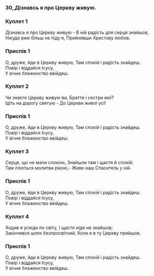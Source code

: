 ### 30_Дізнавсь я про Церкву живую.
### Куплет 1
Дізнавсь я про Церкву живую - В ній радість для серця знайшов, <br/>Нікуди вже більш не піду я,  Прийнявши Христову любов.
### Приспів 1
О, друже, йди в Церкву живую,  Там спокій і радість знайдеш. <br/>Повір і віддайся Ісусу, <br/>У вічне блаженство ввійдеш.
### Куплет 2
Чи знаєте Церкву живую ви, Браття і сестри мої?<br/>Ідіть на дорогу святую - До Церкви живої усі!
### Приспів 1
О, друже, йди в Церкву живую, Там спокій і радість знайдеш. <br/>Повір і віддайся Ісусу,<br/>У вічне блаженство ввійдеш.
### Куплет 3
Серця, що не мали спокою, Знайшли там і щастя й спокій:<br/>Там ллються молитви рікою,- Живе наш Спаситель у ній.
### Приспів 1
О, друже, йди в Церкву живую, Там спокій і радість знайдеш. <br/>Повір і віддайся Ісусу,<br/>У вічне блаженство ввійдеш.
### Куплет 4
Ходив я усюди по світу, І щастя ніде не знайшов; <br/>Закінчився шлях безпросвітний, Коли я в ту Церкву прийшов.
### Приспів 1
О, друже, йди в Церкву живую, Там спокій і радість знайдеш. <br/>Повір і віддайся Ісусу,<br/>У вічне блаженство ввійдеш.

